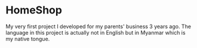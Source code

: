 # HomeShop
My very first project I developed for my parents' business 3 years ago. The language in this project is actually not in English but in Myanmar which is my native tongue.
